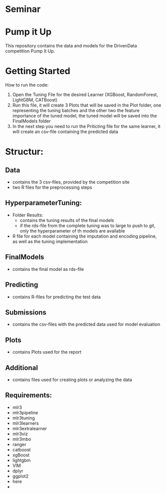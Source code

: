 # Seminar
# Pump it Up
This repository contains the data and models for the DrivenData competition Pump It Up.
# Getting Started
How to run the code:
1. Open the Tuning File for the desired Learner (XGBoost, RandomForest, LightGBM, CATBoost)
2. Run this file, it will create 3 Plots that will be saved in the Plot folder, one representing the tuning batches and the other two the feature importance of the tuned model, the tuned model will be saved into the FinalModels folder
3. In the next step you need to run the Priticting file for the same learner, it will create an csv-file containing the predicted data

   
# Structur:
## Data
* contains the 3 csv-files, provided by the competition site
* two R files for the preprocessing steps
## HyperparameterTuning:
* Folder Results:
  * contains the tuning results of the final models
  * if the rds-file from the complete tuning was to large to push to git, only the hyperparameter of th models are available
* R file for each model containing the imputation and encoding pipeline, as well as the tuning implementation
## FinalModels
* contains the final model as rds-file
## Predicting
* contains R-files for predicting the test data
## Submissions
* contains the csv-files with the predicted data used for model evaluation
## Plots
* contains Plots used for the report
## Additional
* contains files used for creating plots or analyzing the data


## Requirements:
* mlr3
* mlr3pipeline
* mlr3tuning
* mlr3learners
* mlr3extralearner
* mlr3viz
* mlr3mbo
* ranger
* catboost
* xgBoost
* lightgbm
* VIM
* dplyr
* ggplot2
* here
* 

